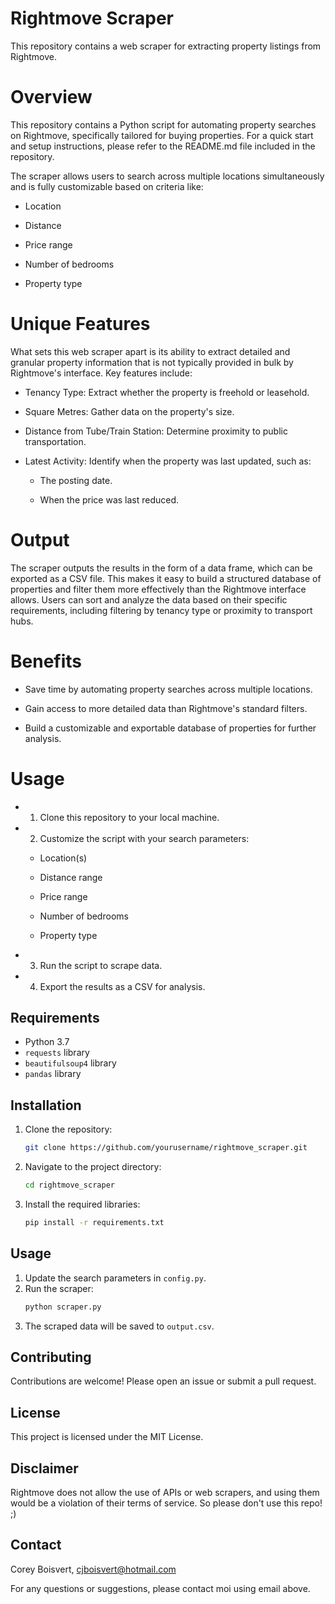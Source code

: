 # Rightmove Scraper

This repository contains a web scraper for extracting property listings from Rightmove.

# Overview

This repository contains a Python script for automating property searches on Rightmove, specifically tailored for buying properties. For a quick start and setup instructions, please refer to the README.md file included in the repository.

The scraper allows users to search across multiple locations simultaneously and is fully customizable based on criteria like:

- Location

- Distance

- Price range

- Number of bedrooms

- Property type

# Unique Features

What sets this web scraper apart is its ability to extract detailed and granular property information that is not typically provided in bulk by Rightmove's interface. Key features include:

- Tenancy Type: Extract whether the property is freehold or leasehold.

- Square Metres: Gather data on the property's size.

- Distance from Tube/Train Station: Determine proximity to public transportation.

- Latest Activity: Identify when the property was last updated, such as:

    - The posting date.

    - When the price was last reduced.

# Output

The scraper outputs the results in the form of a data frame, which can be exported as a CSV file. This makes it easy to build a structured database of properties and filter them more effectively than the Rightmove interface allows. Users can sort and analyze the data based on their specific requirements, including filtering by tenancy type or proximity to transport hubs.

# Benefits

- Save time by automating property searches across multiple locations.

- Gain access to more detailed data than Rightmove's standard filters.

- Build a customizable and exportable database of properties for further analysis.

# Usage

- 1. Clone this repository to your local machine.

- 2. Customize the script with your search parameters:

    - Location(s)

    - Distance range

    - Price range

    - Number of bedrooms

    - Property type

- 3. Run the script to scrape data.

- 4. Export the results as a CSV for analysis.

## Requirements

- Python 3.7
- `requests` library
- `beautifulsoup4` library
- `pandas` library

## Installation

1. Clone the repository:
    ```sh
    git clone https://github.com/yourusername/rightmove_scraper.git
    ```
2. Navigate to the project directory:
    ```sh
    cd rightmove_scraper
    ```
3. Install the required libraries:
    ```sh
    pip install -r requirements.txt
    ```

## Usage

1. Update the search parameters in `config.py`.
2. Run the scraper:
    ```sh
    python scraper.py
    ```
3. The scraped data will be saved to `output.csv`.

## Contributing

Contributions are welcome! Please open an issue or submit a pull request.

## License

This project is licensed under the MIT License.

## Disclaimer

Rightmove does not allow the use of APIs or web scrapers, and using them would be a violation of their terms of service. So please don't use this repo! ;)

## Contact
Corey Boisvert, cjboisvert@hotmail.com

For any questions or suggestions, please contact moi using email above.

